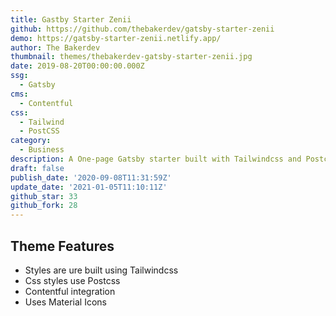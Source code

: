 ```yaml
---
title: Gastby Starter Zenii
github: https://github.com/thebakerdev/gatsby-starter-zenii
demo: https://gatsby-starter-zenii.netlify.app/
author: The Bakerdev
thumbnail: themes/thebakerdev-gatsby-starter-zenii.jpg
date: 2019-08-20T00:00:00.000Z
ssg:
  - Gatsby
cms:
  - Contentful
css:
  - Tailwind
  - PostCSS
category:
  - Business
description: A One-page Gatsby starter built with Tailwindcss and Postcss.
draft: false
publish_date: '2020-09-08T11:31:59Z'
update_date: '2021-01-05T11:10:11Z'
github_star: 33
github_fork: 28
---
```

## Theme Features
- Styles are ure built using Tailwindcss
- Css styles use Postcss
- Contentful integration
- Uses Material Icons